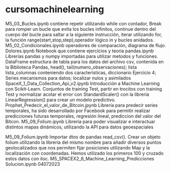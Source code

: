 # cursomachinelearning
M5_03_Bucles.ipynb contiene repetir utilizando while con contador, Break para romper un bucle que evita los bucles infinitos, continue dentro del cuerpo del bucle para saltar a la siguiente instrucción, iterar utilizando for, la función range(start,stop,step),operador lógico in y bucles anidados.
M5_02_Condicionales.ipynb operadores de comparación, diagrama de flujo.
Dolores.ipynb Notebook que contiene ejercicios y teoría
pandas.ipynb Librerías pandas y numpy importadas para utilizar metodos y funciones. DataFrame estructura de tabla para los datos del archivo csv, contenida en la Biblioteca Pandas, head(), tail(numero_observaciones); lista lista_columnas conteniendo dos características, diccionario Ejercicio 4; Series mecanismos para datos; localizar nulos y asimilados
SpaceX_1_Data_Collection_Api_v2.ipynb 
Introducción a Machine Learning con Scikit-Learn. Conjuntos de training Test, partir en trocitos con training Test y normalizar acotar el error con StandardScaler() con la librería LinearRegression() para crear un modelo predictivo.
Prophet_Predecir_el_valor_de_Bitcoin.jpynb Librería para predecir series temporales, ha sido desarrollado por Facebook para permitir realizar predicciones futuras temporales, regresión lineal, prediccion del valor del Bitcon.
M5_09_Folium.ipynb Librería para poder visualizar e interactuar distintos mapas dinámicos, utilizando la API para datos geoespaciales

M5_09_Folium.ipynb Importar dtos de pandas read_csv(). Crear un objeto folium utilizando la librería del mismo nombre para añadir diversos puntos geolocalizados que nos permiten fijar posiciones utilizando Map y la localización con coordenadas. Hemos utilizado los primeros 100 y cruzado estos datos con iloc.
M5_SPACEX2_6_Machine_Learning_Predicciones Solucion.ipynb
04072023
